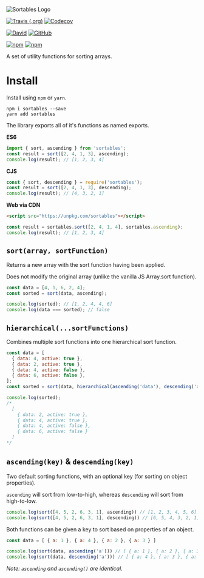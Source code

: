 ![Sortables Logo](https://i.imgur.com/1oYI78c.png)

[![Travis (.org)](https://img.shields.io/travis/varbrad/sortables.svg?style=for-the-badge)](https://travis-ci.org/varbrad/sortables)
[![Codecov](https://img.shields.io/codecov/c/github/varbrad/sortables.svg?style=for-the-badge)](https://codecov.io/gh/varbrad/sortables)

[![David](https://img.shields.io/david/varbrad/sortables.svg?style=for-the-badge)](https://david-dm.org/varbrad/sortables)
[![GitHub](https://img.shields.io/github/license/varbrad/sortables.svg?style=for-the-badge)](https://github.com/varbrad/sortables/blob/master/LICENSE)

[![npm](https://img.shields.io/npm/v/sortables.svg?style=for-the-badge)](https://www.npmjs.com/package/sortables?activeTab=versions)
[![npm](https://img.shields.io/npm/dt/sortables.svg?style=for-the-badge)](https://www.npmjs.com/package/sortables)

A set of utility functions for sorting arrays.

# Install

Install using `npm` or `yarn`.

```
npm i sortables --save
yarn add sortables
```

The library exports all of it's functions as named exports.

**ES6**

```javascript
import { sort, ascending } from 'sortables';
const result = sort([2, 4, 1, 3], ascending);
console.log(result); // [1, 2, 3, 4]
```

**CJS**

```javascript
const { sort, descending } = require('sortables');
const result = sort([2, 4, 1, 3], descending);
console.log(result); // [4, 3, 2, 1]
```

**Web via CDN**

```html
<script src="https://unpkg.com/sortables"></script>
```

```javascript
const result = sortables.sort([2, 4, 1, 4], sortables.ascending);
console.log(result); // [1, 2, 3, 4]
```

## `sort(array, sortFunction)`

Returns a new array with the sort function having been applied.

Does not modify the original array (unlike the vanilla JS Array.sort function).

```javascript
const data = [4, 1, 6, 2, 4];
const sorted = sort(data, ascending);

console.log(sorted); // [1, 2, 4, 4, 6]
console.log(data === sorted); // false
```

## `hierarchical(...sortFunctions)`

Combines multiple sort functions into one hierarchical sort function.

```javascript
const data = [
  { data: 4, active: true },
  { data: 2, active: true },
  { data: 4, active: false },
  { data: 6, active: false },
];
const sorted = sort(data, hierarchical(ascending('data'), descending('active')));

console.log(sorted);
/*
  [
    { data: 2, active: true },
    { data: 4, active: true },
    { data: 4, active: false },
    { data: 6, active: false }
  ]
*/
```

## `ascending(key)` & `descending(key)`

Two default sorting functions, with an optional key (for sorting on object properties).

`ascending` will sort from low-to-high, whereas `descending` will sort from high-to-low.

```javascript
console.log(sort([4, 5, 2, 6, 3, 1], ascending)) // [1, 2, 3, 4, 5, 6]
console.log(sort([4, 5, 2, 6, 3, 1], descending)) // [6, 5, 4, 3, 2, 1]
```

Both functions can be given a key to sort based on properties of an object.

```javascript
const data = [ { a: 1 }, { a: 4 }, { a: 2 }, { a: 3 } ]

console.log(sort(data, ascending('a'))) // [ { a: 1 }, { a: 2 }, { a: 3 }, { a: 4 } ]
console.log(sort(data, descending('a'))) // [ { a: 4 }, { a: 3 }, { a: 2 }, { a: 1 } ]
```

_Note: `ascending` and `ascending()` are identical._
